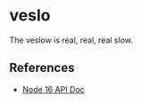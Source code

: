 # veslo
The veslow is real, real, real slow.

## References
* [Node 16 API Doc](https://nodejs.org/dist/latest-v16.x/docs/api/)
